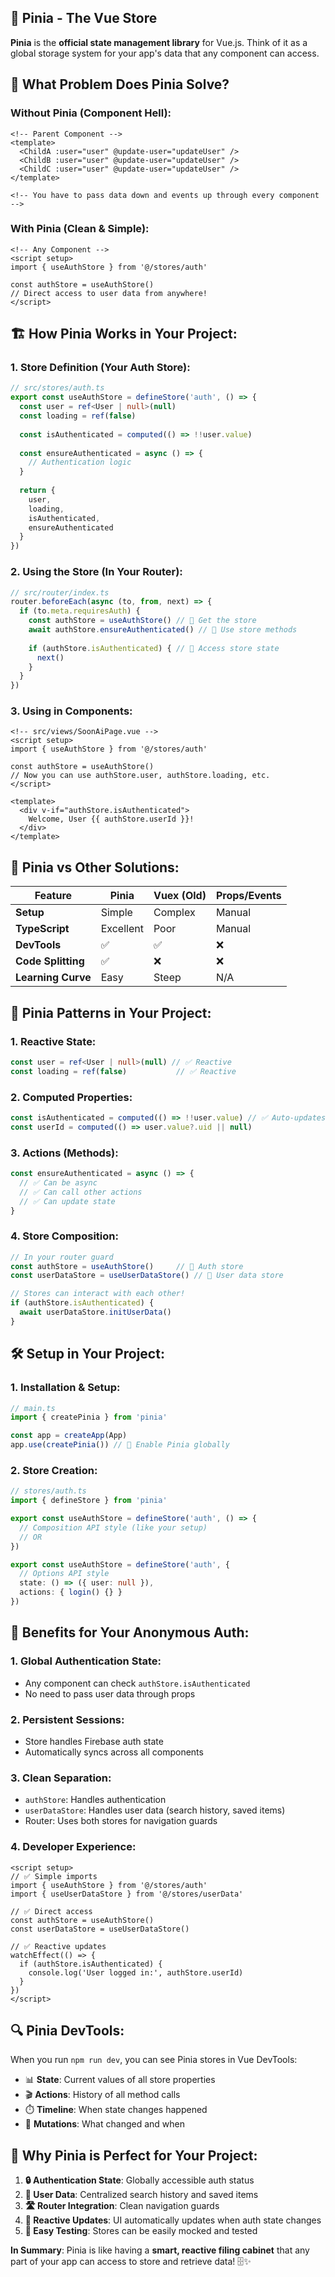 ## 🍍 **Pinia** - The Vue Store

**Pinia** is the **official state management library** for Vue.js. Think of it as a global storage system for your app's data that any component can access.

## 🎯 **What Problem Does Pinia Solve?**

### **Without Pinia (Component Hell):**
```vue
<!-- Parent Component -->
<template>
  <ChildA :user="user" @update-user="updateUser" />
  <ChildB :user="user" @update-user="updateUser" />
  <ChildC :user="user" @update-user="updateUser" />
</template>

<!-- You have to pass data down and events up through every component -->
```

### **With Pinia (Clean & Simple):**
```vue
<!-- Any Component -->
<script setup>
import { useAuthStore } from '@/stores/auth'

const authStore = useAuthStore()
// Direct access to user data from anywhere!
</script>
```

## 🏗️ **How Pinia Works in Your Project:**

### **1. Store Definition (Your Auth Store):**
```typescript
// src/stores/auth.ts
export const useAuthStore = defineStore('auth', () => {
  const user = ref<User | null>(null)
  const loading = ref(false)
  
  const isAuthenticated = computed(() => !!user.value)
  
  const ensureAuthenticated = async () => {
    // Authentication logic
  }
  
  return {
    user,
    loading,
    isAuthenticated,
    ensureAuthenticated
  }
})
```

### **2. Using the Store (In Your Router):**
```typescript
// src/router/index.ts
router.beforeEach(async (to, from, next) => {
  if (to.meta.requiresAuth) {
    const authStore = useAuthStore() // 🍍 Get the store
    await authStore.ensureAuthenticated() // 🍍 Use store methods
    
    if (authStore.isAuthenticated) { // 🍍 Access store state
      next()
    }
  }
})
```

### **3. Using in Components:**
```vue
<!-- src/views/SoonAiPage.vue -->
<script setup>
import { useAuthStore } from '@/stores/auth'

const authStore = useAuthStore()
// Now you can use authStore.user, authStore.loading, etc.
</script>

<template>
  <div v-if="authStore.isAuthenticated">
    Welcome, User {{ authStore.userId }}!
  </div>
</template>
```

## 🔄 **Pinia vs Other Solutions:**

| Feature            | Pinia     | Vuex (Old) | Props/Events |
| ------------------ | --------- | ---------- | ------------ |
| **Setup**          | Simple    | Complex    | Manual       |
| **TypeScript**     | Excellent | Poor       | Manual       |
| **DevTools**       | ✅         | ✅          | ❌            |
| **Code Splitting** | ✅         | ❌          | ❌            |
| **Learning Curve** | Easy      | Steep      | N/A          |

## 🎨 **Pinia Patterns in Your Project:**

### **1. Reactive State:**
```typescript
const user = ref<User | null>(null) // ✅ Reactive
const loading = ref(false)           // ✅ Reactive
```

### **2. Computed Properties:**
```typescript
const isAuthenticated = computed(() => !!user.value) // ✅ Auto-updates
const userId = computed(() => user.value?.uid || null)
```

### **3. Actions (Methods):**
```typescript
const ensureAuthenticated = async () => {
  // ✅ Can be async
  // ✅ Can call other actions
  // ✅ Can update state
}
```

### **4. Store Composition:**
```typescript
// In your router guard
const authStore = useAuthStore()     // 🍍 Auth store
const userDataStore = useUserDataStore() // 🍍 User data store

// Stores can interact with each other!
if (authStore.isAuthenticated) {
  await userDataStore.initUserData()
}
```

## 🛠️ **Setup in Your Project:**

### **1. Installation & Setup:**
```typescript
// main.ts
import { createPinia } from 'pinia'

const app = createApp(App)
app.use(createPinia()) // 🍍 Enable Pinia globally
```

### **2. Store Creation:**
```typescript
// stores/auth.ts
import { defineStore } from 'pinia'

export const useAuthStore = defineStore('auth', () => {
  // Composition API style (like your setup)
  // OR
})

export const useAuthStore = defineStore('auth', {
  // Options API style
  state: () => ({ user: null }),
  actions: { login() {} }
})
```

## 🎯 **Benefits for Your Anonymous Auth:**

### **1. Global Authentication State:**
- Any component can check `authStore.isAuthenticated`
- No need to pass user data through props

### **2. Persistent Sessions:**
- Store handles Firebase auth state
- Automatically syncs across all components

### **3. Clean Separation:**
- `authStore`: Handles authentication
- `userDataStore`: Handles user data (search history, saved items)
- Router: Uses both stores for navigation guards

### **4. Developer Experience:**
```vue
<script setup>
// ✅ Simple imports
import { useAuthStore } from '@/stores/auth'
import { useUserDataStore } from '@/stores/userData'

// ✅ Direct access
const authStore = useAuthStore()
const userDataStore = useUserDataStore()

// ✅ Reactive updates
watchEffect(() => {
  if (authStore.isAuthenticated) {
    console.log('User logged in:', authStore.userId)
  }
})
</script>
```

## 🔍 **Pinia DevTools:**

When you run `npm run dev`, you can see Pinia stores in Vue DevTools:
- 📊 **State**: Current values of all store properties
- 🎬 **Actions**: History of all method calls
- ⏱️ **Timeline**: When state changes happened
- 🔄 **Mutations**: What changed and when

## 🚀 **Why Pinia is Perfect for Your Project:**

1. **🔒 Authentication State**: Globally accessible auth status
2. **💾 User Data**: Centralized search history and saved items
3. **🛣️ Router Integration**: Clean navigation guards
4. **🔄 Reactive Updates**: UI automatically updates when auth state changes
5. **🧪 Easy Testing**: Stores can be easily mocked and tested

**In Summary**: Pinia is like having a **smart, reactive filing cabinet** that any part of your app can access to store and retrieve data! 🗄️✨
